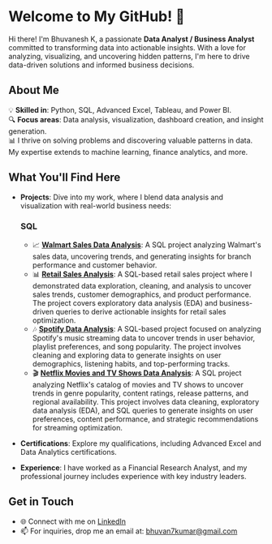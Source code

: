 # Welcome to My GitHub! 👋

Hi there! I'm Bhuvanesh K, a passionate **Data Analyst / Business Analyst** committed to transforming data into actionable insights. With a love for analyzing, visualizing, and uncovering hidden patterns, I'm here to drive data-driven solutions and informed business decisions.

## About Me

💡 **Skilled in**: Python, SQL, Advanced Excel, Tableau, and Power BI.  
🔍 **Focus areas**: Data analysis, visualization, dashboard creation, and insight generation.  
📊 I thrive on solving problems and discovering valuable patterns in data. My expertise extends to machine learning, finance analytics, and more.

## What You'll Find Here

- **Projects**: Dive into my work, where I blend data analysis and visualization with real-world business needs:
  ### SQL
  - 📈 **[Walmart Sales Data Analysis](https://github.com/bhuvaneshkofficial/Walmart-Sales-Analysis)**: A SQL project analyzing Walmart's sales data, uncovering trends, and generating insights for branch performance and customer behavior.
  - 📊 **[Retail Sales Analysis](https://github.com/bhuvaneshkofficial/Retail-Sales-Analysis)**: A SQL-based retail sales project where I demonstrated data exploration, cleaning, and analysis to uncover sales trends, customer demographics, and product performance. The project covers exploratory data analysis (EDA) and business-driven queries to derive actionable insights for retail sales optimization.
  - 🎶 **[Spotify Data Analysis](https://github.com/bhuvaneshkofficial/Spotify_Data_Analysis)**: A SQL-based project focused on analyzing Spotify's music streaming data to uncover trends in user behavior, playlist preferences, and song popularity. The project involves cleaning and exploring data to generate insights on user demographics, listening habits, and top-performing tracks.
  - 🎬 **[Netflix Movies and TV Shows Data Analysis](https://github.com/bhuvaneshkofficial/Netflix_Data_Analysis)**: A SQL project analyzing Netflix's catalog of movies and TV shows to uncover trends in genre popularity, content ratings, release patterns, and regional availability. This project involves data cleaning, exploratory data analysis (EDA), and SQL queries to generate insights on user preferences, content performance, and strategic recommendations for streaming optimization.
  
- **Certifications**: Explore my qualifications, including Advanced Excel and Data Analytics certifications.  
- **Experience**: I have worked as a Financial Research Analyst, and my professional journey includes experience with key industry leaders.

## Get in Touch

- 🌐 Connect with me on [LinkedIn](https://www.linkedin.com/in/thebhuvaneshk/)
- 📫 For inquiries, drop me an email at: bhuvan7kumar@gmail.com
